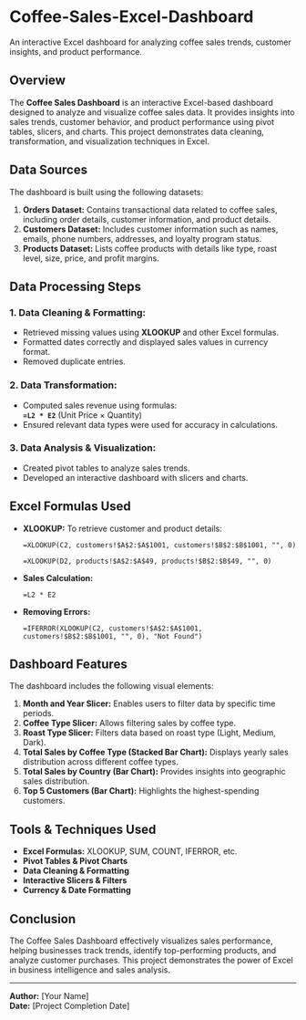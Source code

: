 # Coffee-Sales-Excel-Dashboard
An interactive Excel dashboard for analyzing coffee sales trends, customer insights, and product performance.

## **Overview**
The **Coffee Sales Dashboard** is an interactive Excel-based dashboard designed to analyze and visualize coffee sales data. It provides insights into sales trends, customer behavior, and product performance using pivot tables, slicers, and charts. This project demonstrates data cleaning, transformation, and visualization techniques in Excel.

## **Data Sources**
The dashboard is built using the following datasets:

1. **Orders Dataset:** Contains transactional data related to coffee sales, including order details, customer information, and product details.
2. **Customers Dataset:** Includes customer information such as names, emails, phone numbers, addresses, and loyalty program status.
3. **Products Dataset:** Lists coffee products with details like type, roast level, size, price, and profit margins.

## **Data Processing Steps**
### **1. Data Cleaning & Formatting:**
   - Retrieved missing values using **XLOOKUP** and other Excel formulas.
   - Formatted dates correctly and displayed sales values in currency format.
   - Removed duplicate entries.

### **2. Data Transformation:**
   - Computed sales revenue using formulas:  
     **`=L2 * E2`** (Unit Price × Quantity)
   - Ensured relevant data types were used for accuracy in calculations.

### **3. Data Analysis & Visualization:**
   - Created pivot tables to analyze sales trends.
   - Developed an interactive dashboard with slicers and charts.

## **Excel Formulas Used**
- **XLOOKUP:** To retrieve customer and product details:
  ```excel
  =XLOOKUP(C2, customers!$A$2:$A$1001, customers!$B$2:$B$1001, "", 0)
  ```
  ```excel
  =XLOOKUP(D2, products!$A$2:$A$49, products!$B$2:$B$49, "", 0)
  ```

- **Sales Calculation:**
  ```excel
  =L2 * E2
  ```

- **Removing Errors:**
  ```excel
  =IFERROR(XLOOKUP(C2, customers!$A$2:$A$1001, customers!$B$2:$B$1001, "", 0), "Not Found")
  ```

## **Dashboard Features**
The dashboard includes the following visual elements:

1. **Month and Year Slicer:** Enables users to filter data by specific time periods.
2. **Coffee Type Slicer:** Allows filtering sales by coffee type.
3. **Roast Type Slicer:** Filters data based on roast type (Light, Medium, Dark).
4. **Total Sales by Coffee Type (Stacked Bar Chart):** Displays yearly sales distribution across different coffee types.
5. **Total Sales by Country (Bar Chart):** Provides insights into geographic sales distribution.
6. **Top 5 Customers (Bar Chart):** Highlights the highest-spending customers.

## **Tools & Techniques Used**
- **Excel Formulas:** XLOOKUP, SUM, COUNT, IFERROR, etc.
- **Pivot Tables & Pivot Charts**
- **Data Cleaning & Formatting**
- **Interactive Slicers & Filters**
- **Currency & Date Formatting**

## **Conclusion**
The Coffee Sales Dashboard effectively visualizes sales performance, helping businesses track trends, identify top-performing products, and analyze customer purchases. This project demonstrates the power of Excel in business intelligence and sales analysis.

---
**Author:** [Your Name]  
**Date:** [Project Completion Date]

